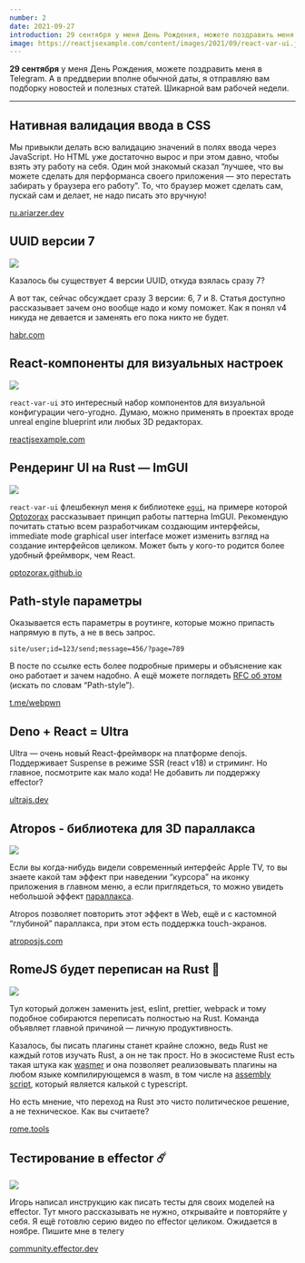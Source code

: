 ```yaml
---
number: 2
date: 2021-09-27
introduction: 29 сентября у меня День Рождения, можете поздравить меня в Telegram. А в преддверии вполне обычной даты, я отправляю вам подборку новостей и полезных статей. Шикарной вам рабочей недели.
image: https://reactjsexample.com/content/images/2021/09/react-var-ui.jpg
---
```


**29 сентября** у меня День Рождения, можете поздравить меня в Telegram. А в преддверии вполне обычной даты, я отправляю вам подборку новостей и полезных статей. Шикарной вам рабочей недели.

<hr />

## Нативная валидация ввода в CSS

Мы привыкли делать всю валидацию значений в полях ввода через JavaScript. Но HTML уже достаточно вырос и при этом давно, чтобы взять эту работу на себя.
Один мой знакомый сказал “лучшее, что вы можете сделать для перформанса своего приложения — это перестать забирать у браузера его работу”. То, что браузер может сделать сам, пускай сам и делает, не надо писать это вручную!

[ru.ariarzer.dev](https://ru.ariarzer.dev/articles/2021/native-css-validation.html)

## UUID версии 7

![](https://habrastorage.org/getpro/habr/upload_files/277/0af/641/2770af6413e78ffcdac8fe0310fc2131.png)

Казалось бы существует 4 версии UUID, откуда взялась сразу 7?

А вот так, сейчас обсуждает сразу 3 версии: 6, 7 и 8. Статья доступно рассказывает зачем оно вообще надо и кому поможет. Как я понял v4 никуда не девается и заменять его пока никто не будет.

[habr.com](https://habr.com/ru/post/572700/)

## React-компоненты для визуальных настроек

![](https://reactjsexample.com/content/images/2021/09/react-var-ui.jpg)

`react-var-ui` это интересный набор компонентов для визуальной конфигурации чего-угодно. Думаю, можно применять в проектах вроде unreal engine blueprint или любых 3D редакторах.

[reactjsexample.com](https://reactjsexample.com/a-simple-react-component-library-for-variable-setting-and-preview-inspired-by-ios-settings/)

## Рендеринг UI на Rust — ImGUI

![](https://optozorax.github.io/p/imgui/portal_explorer.png)

`react-var-ui` флешбекнул меня к библиотеке [`egui`](https://lib.rs/crates/egui), на примере которой [Optozorax](https://t.me/optozorax_dev) рассказывает принцип работы паттерна ImGUI.
Рекомендую почитать статью всем разработчикам создающим интерфейсы, immediate mode graphical user interface может изменить взгляд на создание интерфейсов целиком. Может быть у кого-то родится более удобный фреймворк, чем React.

[optozorax.github.io](https://optozorax.github.io/p/imgui)

## Path-style параметры

Оказывается есть параметры в роутинге, которые можно припасть напрямую в путь, а не в весь запрос.

```
site/user;id=123/send;message=456/?page=789
```

В посте по ссылке есть более подробные примеры и объяснение как оно работает и зачем надобно. А ещё можете поглядеть [RFC об этом](https://www.rfc-editor.org/rfc/rfc6570.txt) (искать по словам “Path-style”).

[t.me/webpwn](https://t.me/webpwn/304)

## Deno + React = Ultra

Ultra — очень новый React-фреймворк на платформе denojs. Поддерживает Suspense в режиме SSR (react v18) и стриминг.
Но главное, посмотрите как мало кода! Не добавить ли поддержку effector?

[ultrajs.dev](https://ultrajs.dev/)

## Atropos - библиотека для 3D параллакса

![](https://atroposjs.com/images/share-banner.png)

Если вы когда-нибудь видели современный интерфейс Apple TV, то вы знаете какой там эффект при наведении “курсора” на иконку приложения в главном меню, а если приглядеться, то можно увидеть небольшой эффект [параллакса](https://ru.wikipedia.org/wiki/%D0%9F%D0%B0%D1%80%D0%B0%D0%BB%D0%BB%D0%B0%D0%BA%D1%81).

Atropos позволяет повторить этот эффект в Web, ещё и с кастомной “глубиной” параллакса, при этом есть поддержка touch-экранов.

[atroposjs.com](https://atroposjs.com/)

## RomeJS будет переписан на Rust 🦀

![](https://rome.tools/img/blog/social-logo-rust.png)

Тул который должен заменить jest, eslint, prettier, webpack и тому подобное собираются переписать полностью на Rust. Команда объявляет главной причиной — личную продуктивность.

Казалось, бы писать плагины станет крайне сложно, ведь Rust не каждый готов изучать Rust, а он не так прост. Но в экосистеме Rust есть такая штука как [wasmer](https://wasmer.io/) и она позволяет реализовывать плагины на любом языке компилирующемся в wasm, в том числе на [assembly script](https://www.assemblyscript.org/), который является калькой с typescript.

Но есть мнение, что переход на Rust это чисто политическое решение, а не техническое. Как вы считаете?

[rome.tools](https://rome.tools/blog/2021/09/21/rome-will-be-rewritten-in-rust)

## Тестирование в effector ☄️

![](https://raw.githubusercontent.com/effector/effector/master/website/media/banner.png)

Игорь написал инструкцию как писать тесты для своих моделей на effector. Тут много рассказывать не нужно, открывайте и повторяйте у себя.
Я ещё готовлю серию видео по effector целиком. Ожидается в ноябре. Пишите мне в телегу

[community.effector.dev](https://community.effector.dev/core/testing-guide-nol)

